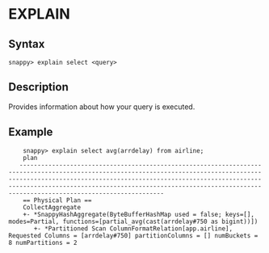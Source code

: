 # EXPLAIN

## Syntax

    snappy> explain select <query>


## Description 

Provides information about how your query is executed.

## Example

        snappy> explain select avg(arrdelay) from airline;
        plan                                                                                                                                                                                                                                                                                                                            
       --------------------------------------------------------------------------------------------------------------------------------------------------------------------------------------------------------------------------------------------------------------------------------------------------------------------------------
        == Physical Plan ==
        CollectAggregate
        +- *SnappyHashAggregate(ByteBufferHashMap used = false; keys=[], modes=Partial, functions=[partial_avg(cast(arrdelay#750 as bigint))])
           +- *Partitioned Scan ColumnFormatRelation[app.airline], Requested Columns = [arrdelay#750] partitionColumns = [] numBuckets = 8 numPartitions = 2
